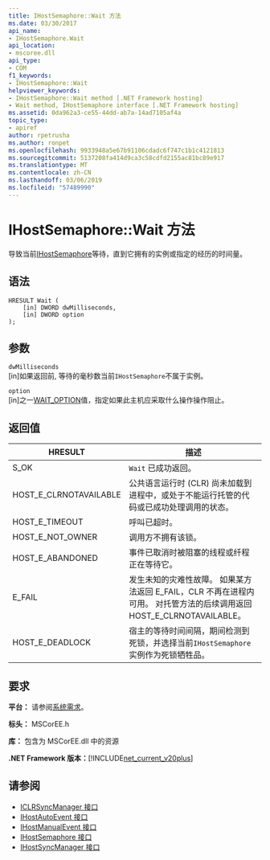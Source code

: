 ```yaml
---
title: IHostSemaphore::Wait 方法
ms.date: 03/30/2017
api_name:
- IHostSemaphore.Wait
api_location:
- mscoree.dll
api_type:
- COM
f1_keywords:
- IHostSemaphore::Wait
helpviewer_keywords:
- IHostSemaphore::Wait method [.NET Framework hosting]
- Wait method, IHostSemaphore interface [.NET Framework hosting]
ms.assetid: 0da962a3-ce55-44dd-ab7a-14ad7105af4a
topic_type:
- apiref
author: rpetrusha
ms.author: ronpet
ms.openlocfilehash: 9933948a5e67b91106cdadc6f747c1b1c4121813
ms.sourcegitcommit: 5137208fa414d9ca3c58cdfd2155ac81bc89e917
ms.translationtype: MT
ms.contentlocale: zh-CN
ms.lasthandoff: 03/06/2019
ms.locfileid: "57489990"
---
```

# <a name="ihostsemaphorewait-method"></a>IHostSemaphore::Wait 方法
导致当前[IHostSemaphore](../../../../docs/framework/unmanaged-api/hosting/ihostsemaphore-interface.md)等待，直到它拥有的实例或指定的经历的时间量。  
  
## <a name="syntax"></a>语法  
  
```  
HRESULT Wait (  
    [in] DWORD dwMilliseconds,  
    [in] DWORD option  
);  
```  
  
## <a name="parameters"></a>参数  
 `dwMilliseconds`  
 [in]如果返回前, 等待的毫秒数当前`IHostSemaphore`不属于实例。  
  
 `option`  
 [in]之一[WAIT_OPTION](../../../../docs/framework/unmanaged-api/hosting/wait-option-enumeration.md)值，指定如果此主机应采取什么操作操作阻止。  
  
## <a name="return-value"></a>返回值  
  
|HRESULT|描述|  
|-------------|-----------------|  
|S_OK|`Wait` 已成功返回。|  
|HOST_E_CLRNOTAVAILABLE|公共语言运行时 (CLR) 尚未加载到进程中，或处于不能运行托管的代码或已成功处理调用的状态。|  
|HOST_E_TIMEOUT|呼叫已超时。|  
|HOST_E_NOT_OWNER|调用方不拥有该锁。|  
|HOST_E_ABANDONED|事件已取消时被阻塞的线程或纤程正在等待它。|  
|E_FAIL|发生未知的灾难性故障。 如果某方法返回 E_FAIL，CLR 不再在进程内可用。 对托管方法的后续调用返回 HOST_E_CLRNOTAVAILABLE。|  
|HOST_E_DEADLOCK|宿主的等待时间间隔，期间检测到死锁，并选择当前`IHostSemaphore`实例作为死锁牺牲品。|  
  
## <a name="requirements"></a>要求  
 **平台：** 请参阅[系统需求](../../../../docs/framework/get-started/system-requirements.md)。  
  
 **标头：** MSCorEE.h  
  
 **库：** 包含为 MSCorEE.dll 中的资源  
  
 **.NET Framework 版本：**[!INCLUDE[net_current_v20plus](../../../../includes/net-current-v20plus-md.md)]  
  
## <a name="see-also"></a>请参阅
- [ICLRSyncManager 接口](../../../../docs/framework/unmanaged-api/hosting/iclrsyncmanager-interface.md)
- [IHostAutoEvent 接口](../../../../docs/framework/unmanaged-api/hosting/ihostautoevent-interface.md)
- [IHostManualEvent 接口](../../../../docs/framework/unmanaged-api/hosting/ihostmanualevent-interface.md)
- [IHostSemaphore 接口](../../../../docs/framework/unmanaged-api/hosting/ihostsemaphore-interface.md)
- [IHostSyncManager 接口](../../../../docs/framework/unmanaged-api/hosting/ihostsyncmanager-interface.md)
